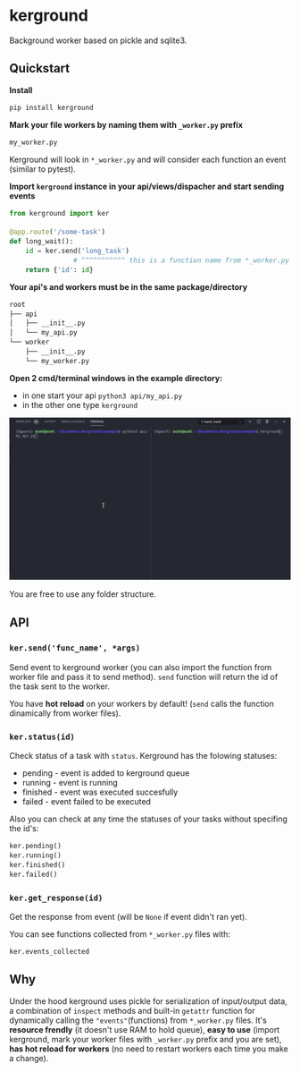 # kerground 
Background worker based on pickle and sqlite3.


## Quickstart

**Install**

```py
pip install kerground
```


**Mark your file workers by naming them with `_worker.py` prefix**
```py
my_worker.py
```
Kerground will look in `*_worker.py` and will consider each function an event (similar to pytest).

**Import `kerground` instance in your api/views/dispacher and start sending events**

```py
from kerground import ker

@app.route('/some-task')
def long_wait():
    id = ker.send('long_task')
                # ^^^^^^^^^^^ this is a function name from *_worker.py files
    return {'id': id}

```

**Your api's and workers must be in the same package/directory**

```bash
root
├── api
│   ├── __init__.py
│   └── my_api.py
└── worker
    ├── __init__.py
    └── my_worker.py
```


**Open 2 cmd/terminal windows in the example directory:**
- in one start your api `python3 api/my_api.py`
- in the other one type `kerground`

![kerground_example.gif](pics/kerground_example.gif)

You are free to use any folder structure. 


## API


### `ker.send('func_name', *args)` 

Send event to kerground worker (you can also import the function from worker file and pass it to send method). `send` function will return the id of the task sent to the worker. 

You have **hot reload** on your workers by default! (`send` calls the function dinamically from worker files).


### `ker.status(id)` 

Check status of a task with `status`. Kerground has the folowing statuses:
- pending  - event is added to kerground queue
- running  - event is running
- finished - event was executed succesfully
- failed   - event failed to be executed

Also you can check at any time the statuses of your tasks without specifing the id's:
```py
ker.pending() 
ker.running()
ker.finished()
ker.failed()
```

### `ker.get_response(id)`

Get the response from event (will be `None` if event didn't ran yet).

You can see functions collected from `*_worker.py` files with:
```py
ker.events_collected
```

## Why

Under the hood kerground uses pickle for serialization of input/output data, a combination of `inspect` methods and built-in `getattr` function for dynamically calling the `"events"`(functions) from `*_worker.py` files. 
It's **resource frendly** (it doesn't use RAM to hold queue), **easy to use** (import kerground, mark your worker files with `_worker.py` prefix and you are set), **has hot reload for workers** (no need to restart workers each time you make a change).
